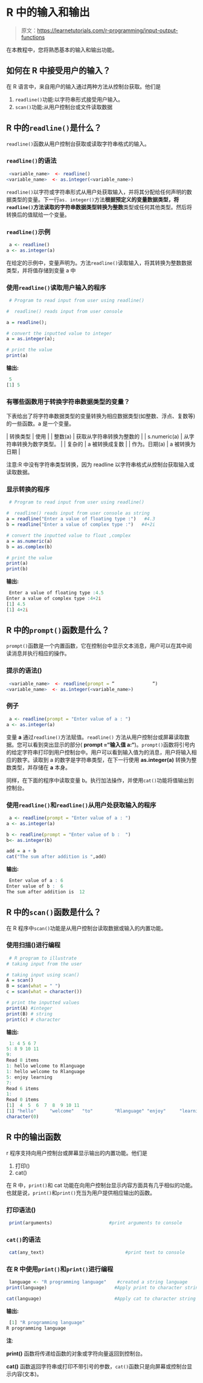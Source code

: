 # R 中的输入和输出

> 原文：<https://learnetutorials.com/r-programming/input-output-functions>

在本教程中，您将熟悉基本的输入和输出功能。

## 如何在 R 中接受用户的输入？

在 R 语言中，来自用户的输入通过两种方法从控制台获取。他们是

1.  `readline()`功能:以字符串形式接受用户输入。
2.  `scan()`功能:从用户控制台或文件读取数据

## R 中的`readline()`是什么？

`readline()`函数从用户控制台获取或读取字符串格式的输入。

### `readline()`的语法

```r
 <variable_name>  <- readline()
<variable_name>  <- as.integer(<variable_name>) 

```

`readline()`以字符或字符串形式从用户处获取输入，并将其分配给任何声明的数据类型的变量。下一行`as. integer()`方法**根据预定义的变量数据类型，将`readline()`方法读取的字符串数据类型转换为整数**类型或任何其他类型。然后将转换后的值赋给一个变量。

### `readline()`示例

```r
 a <- readline()
a <- as.integer(a) 

```

在给定的示例中，变量声明为。方法`readline()`读取输入，将其转换为整数数据类型，并将值存储到变量 a 中

### 使用`readline()`读取用户输入的程序

```r
 # Program to read input from user using readline()

#  readline() reads input from user console

a = readline();

# convert the inputted value to integer
a = as.integer(a);

# print the value
print(a) 

```

**输出:**

```r
 5
[1] 5 
```

### 有哪些函数用于转换字符串数据类型的变量？

下表给出了将字符串数据类型的变量转换为相应数据类型(如整数、浮点、复数等)的一些函数。a 是一个变量。

| 转换类型 | 使用 |
| 整数(a) | 获取从字符串转换为整数的 |
| s.numeric(a) | 从字符串转换为数字类型。 |
| 复杂的 | a 被转换成复数 |
| 作为。日期(a) | a 被转换为日期 |

注意:R 中没有字符串类型转换，因为 readline 以字符串格式从控制台获取输入或读取数据。

### 显示转换的程序

```r
 # Program to read input from user using readline()

#  readline() reads input from user console as string
a = readline("Enter a value of floating type :")   #4.3
b = readline("Enter a value of complex type :")   #4+2i

# convert the inputted value to float ,complex
a = as.numeric(a)
b = as.complex(b)

# print the value
print(a)
print(b) 

```

**输出:**

```r
 Enter a value of floating type :4.5
Enter a value of complex type :4+2i
[1] 4.5
[1] 4+2i 
```

## R 中的`prompt()`函数是什么？

`prompt()`函数是一个内置函数，它在控制台中显示文本消息，用户可以在其中阅读消息并执行相应的操作。

### 提示的语法()

```r
 <variable_name>  <- readline(prompt = “              “)
<variable_name>  <- as.integer(<variable_name>) 

```

### 例子

```r
 a <- readline(prompt = "Enter value of a : ")
a <- as.integer(a) 

```

变量 **a** 通过`readline()`方法赋值。`readline()` 方法从用户控制台或屏幕读取数据。您可以看到突出显示的部分( **prompt =“输入值 a:“**)。`prompt()`函数将引号内的给定字符串打印到用户控制台中。用户可以看到输入值为的消息，用户将输入相应的数字。读取到 a 的数字是字符串类型，在下一行使用 **as.integer(a)** 转换为整数类型，并存储在 **a** 本身。

同样，在下面的程序中读取变量 b。执行加法操作，并使用`cat()`功能将值输出到控制台。

### 使用`readline()`和`readline()`从用户处获取输入的程序

```r
 a <- readline(prompt = "Enter value of a : ")
a <- as.integer(a)

b <- readline(prompt = "Enter value of b :  ")
b<- as.integer(b)

add = a + b
cat("The sum after addition is ",add) 

```

**输出:**

```r
 Enter value of a : 6
Enter value of b :  6
The sum after addition is  12 
```

## R 中的`scan()`函数是什么？

在 R 程序中`scan()`功能是从用户控制台读取数据或输入的内置功能。

### 使用扫描()进行编程

```r
 # R program to illustrate
# taking input from the user

# taking input using scan()
A = scan()
B = scan(what = " ")
c = scan(what = character())

# print the inputted values
print(A) #integer
print(B) # string
print(c) # character 

```

**输出:**

```r
 1: 4 5 6 7
5: 8 9 10 11
9: 
Read 8 items
1: hello welcome to Rlanguage
1: hello welcome to Rlanguage
5: enjoy learning
7: 
Read 6 items
1: 
Read 0 items
[1]  4  5  6  7  8  9 10 11
[1] "hello"     "welcome"   "to"        "Rlanguage" "enjoy"     "learning" 
character(0) 
```

## R 中的输出函数

r 程序支持向用户控制台或屏幕显示输出的内置功能。他们是

1.  打印()
2.  cat()

在 R 中，`print()`和 cat 功能在向用户控制台显示内容方面具有几乎相似的功能。也就是说，`print()`和`print()`充当为用户提供相应输出的函数。

### 打印语法()

```r
 print(arguments)                     #print arguments to console 

```

### `cat()`的语法

```r
 cat(any_text)                              #print text to console 

```

### 在 R 中使用`print()`和`print()`进行编程

```r
 language <- "R programming language"    #created a string language
print(language)                         #Apply print to character string language

cat(language)                           #Apply cat to character string 

```

**输出:**

```r
 [1] "R programming language"
R programming language 
```

**注**:

**print()** 函数将传递给函数的对象或字符向量返回到控制台。

**cat()** 函数返回字符串或打印不带引号的参数，`cat()`函数只是向屏幕或控制台显示内容(文本)。